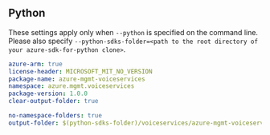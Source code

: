 ## Python

These settings apply only when `--python` is specified on the command line.
Please also specify `--python-sdks-folder=<path to the root directory of your azure-sdk-for-python clone>`.

``` yaml $(python)
azure-arm: true
license-header: MICROSOFT_MIT_NO_VERSION
package-name: azure-mgmt-voiceservices
namespace: azure.mgmt.voiceservices
package-version: 1.0.0
clear-output-folder: true
```

``` yaml $(python)
no-namespace-folders: true
output-folder: $(python-sdks-folder)/voiceservices/azure-mgmt-voiceservices/azure/mgmt/voiceservices
```
